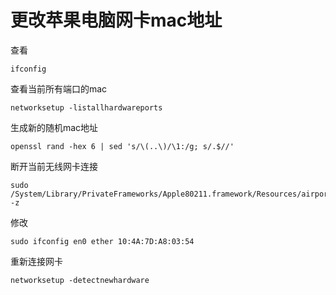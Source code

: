 # 更改苹果电脑网卡mac地址

查看
```
ifconfig
```

查看当前所有端口的mac
```
networksetup -listallhardwareports
```
生成新的随机mac地址
```
openssl rand -hex 6 | sed 's/\(..\)/\1:/g; s/.$//'
```
断开当前无线网卡连接
```
sudo /System/Library/PrivateFrameworks/Apple80211.framework/Resources/airport -z
```
修改
```
sudo ifconfig en0 ether 10:4A:7D:A8:03:54
```
重新连接网卡
```
networksetup -detectnewhardware
```
